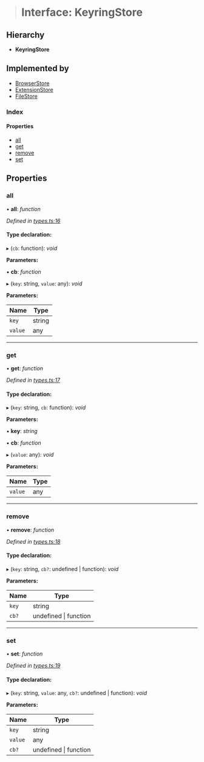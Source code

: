 > # Interface: KeyringStore

## Hierarchy

* **KeyringStore**

## Implemented by

* [BrowserStore](../classes/_stores_browser_.browserstore.md)
* [ExtensionStore](../classes/_stores_extension_.extensionstore.md)
* [FileStore](../classes/_stores_file_.filestore.md)

### Index

#### Properties

* [all](_types_.keyringstore.md#all)
* [get](_types_.keyringstore.md#get)
* [remove](_types_.keyringstore.md#remove)
* [set](_types_.keyringstore.md#set)

## Properties

###  all

• **all**: *function*

*Defined in [types.ts:16](https://github.com/polkadot-js/ui/blob/95939be/packages/ui-keyring/src/types.ts#L16)*

#### Type declaration:

▸ (`cb`: function): *void*

**Parameters:**

▪ **cb**: *function*

▸ (`key`: string, `value`: any): *void*

**Parameters:**

Name | Type |
------ | ------ |
`key` | string |
`value` | any |

___

###  get

• **get**: *function*

*Defined in [types.ts:17](https://github.com/polkadot-js/ui/blob/95939be/packages/ui-keyring/src/types.ts#L17)*

#### Type declaration:

▸ (`key`: string, `cb`: function): *void*

**Parameters:**

▪ **key**: *string*

▪ **cb**: *function*

▸ (`value`: any): *void*

**Parameters:**

Name | Type |
------ | ------ |
`value` | any |

___

###  remove

• **remove**: *function*

*Defined in [types.ts:18](https://github.com/polkadot-js/ui/blob/95939be/packages/ui-keyring/src/types.ts#L18)*

#### Type declaration:

▸ (`key`: string, `cb?`: undefined | function): *void*

**Parameters:**

Name | Type |
------ | ------ |
`key` | string |
`cb?` | undefined \| function |

___

###  set

• **set**: *function*

*Defined in [types.ts:19](https://github.com/polkadot-js/ui/blob/95939be/packages/ui-keyring/src/types.ts#L19)*

#### Type declaration:

▸ (`key`: string, `value`: any, `cb?`: undefined | function): *void*

**Parameters:**

Name | Type |
------ | ------ |
`key` | string |
`value` | any |
`cb?` | undefined \| function |